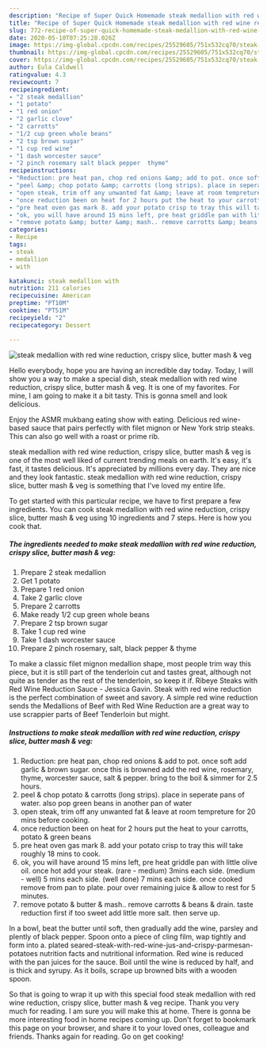 ```yaml
---
description: "Recipe of Super Quick Homemade steak medallion with red wine reduction, crispy slice, butter mash &amp;amp; veg"
title: "Recipe of Super Quick Homemade steak medallion with red wine reduction, crispy slice, butter mash &amp;amp; veg"
slug: 772-recipe-of-super-quick-homemade-steak-medallion-with-red-wine-reduction-crispy-slice-butter-mash-and-amp-veg
date: 2020-05-10T07:25:28.026Z
image: https://img-global.cpcdn.com/recipes/25529605/751x532cq70/steak-medallion-with-red-wine-reduction-crispy-slice-butter-mash-veg-recipe-main-photo.jpg
thumbnail: https://img-global.cpcdn.com/recipes/25529605/751x532cq70/steak-medallion-with-red-wine-reduction-crispy-slice-butter-mash-veg-recipe-main-photo.jpg
cover: https://img-global.cpcdn.com/recipes/25529605/751x532cq70/steak-medallion-with-red-wine-reduction-crispy-slice-butter-mash-veg-recipe-main-photo.jpg
author: Eula Caldwell
ratingvalue: 4.3
reviewcount: 7
recipeingredient:
- "2 steak medallion"
- "1 potato"
- "1 red onion"
- "2 garlic clove"
- "2 carrotts"
- "1/2 cup green whole beans"
- "2 tsp brown sugar"
- "1 cup red wine"
- "1 dash worcester sauce"
- "2 pinch rosemary salt black pepper  thyme"
recipeinstructions:
- "Reduction: pre heat pan, chop red onions &amp; add to pot. once soft add garlic &amp; brown sugar. once this is browned add the red wine, rosemary, thyme, worcester sauce, salt &amp; pepper. bring to the boil &amp; simmer for 2.5 hours."
- "peel &amp; chop potato &amp; carrotts (long strips). place in seperate pans of water. also pop green beans in another pan of water"
- "open steak, trim off any unwanted fat &amp; leave at room tempreture for 20 mins before cooking."
- "once reduction been on heat for 2 hours put the heat to your carrotts, potato &amp; green beans"
- "pre heat oven gas mark 8. add your potato crisp to tray this will take roughly 18 mins to cook."
- "ok, you will have around 15 mins left, pre heat griddle pan with little olive oil. once hot add your steak. (rare - medium) 3mins each side. (medium - well) 5 mins each side. (well done) 7 mins each side. once cooked remove from pan to plate. pour over remaining juice &amp; allow to rest for 5 minutes."
- "remove potato &amp; butter &amp; mash.. remove carrotts &amp; beans &amp; drain. taste reduction first if too sweet add little more salt. then serve up."
categories:
- Recipe
tags:
- steak
- medallion
- with

katakunci: steak medallion with 
nutrition: 211 calories
recipecuisine: American
preptime: "PT10M"
cooktime: "PT51M"
recipeyield: "2"
recipecategory: Dessert

---
```



![steak medallion with red wine reduction, crispy slice, butter mash &amp; veg](https://img-global.cpcdn.com/recipes/25529605/751x532cq70/steak-medallion-with-red-wine-reduction-crispy-slice-butter-mash-veg-recipe-main-photo.jpg)

Hello everybody, hope you are having an incredible day today. Today, I will show you a way to make a special dish, steak medallion with red wine reduction, crispy slice, butter mash &amp; veg. It is one of my favorites. For mine, I am going to make it a bit tasty. This is gonna smell and look delicious.

Enjoy the ASMR mukbang eating show with eating. Delicious red wine-based sauce that pairs perfectly with filet mignon or New York strip steaks. This can also go well with a roast or prime rib.

steak medallion with red wine reduction, crispy slice, butter mash &amp; veg is one of the most well liked of current trending meals on earth. It's easy, it's fast, it tastes delicious. It's appreciated by millions every day. They are nice and they look fantastic. steak medallion with red wine reduction, crispy slice, butter mash &amp; veg is something that I've loved my entire life.


To get started with this particular recipe, we have to first prepare a few ingredients. You can cook steak medallion with red wine reduction, crispy slice, butter mash &amp; veg using 10 ingredients and 7 steps. Here is how you cook that.

<!--inarticleads1-->

##### The ingredients needed to make steak medallion with red wine reduction, crispy slice, butter mash &amp; veg:

1. Prepare 2 steak medallion
1. Get 1 potato
1. Prepare 1 red onion
1. Take 2 garlic clove
1. Prepare 2 carrotts
1. Make ready 1/2 cup green whole beans
1. Prepare 2 tsp brown sugar
1. Take 1 cup red wine
1. Take 1 dash worcester sauce
1. Prepare 2 pinch rosemary, salt, black pepper &amp; thyme


To make a classic filet mignon medallion shape, most people trim way this piece, but it is still part of the tenderloin cut and tastes great, although not quite as tender as the rest of the tenderloin, so keep it if. Ribeye Steaks with Red Wine Reduction Sauce - Jessica Gavin. Steak with red wine reduction is the perfect combination of sweet and savory. A simple red wine reduction sends the Medallions of Beef with Red Wine Reduction are a great way to use scrappier parts of Beef Tenderloin but might. 

<!--inarticleads2-->

##### Instructions to make steak medallion with red wine reduction, crispy slice, butter mash &amp; veg:

1. Reduction: pre heat pan, chop red onions &amp; add to pot. once soft add garlic &amp; brown sugar. once this is browned add the red wine, rosemary, thyme, worcester sauce, salt &amp; pepper. bring to the boil &amp; simmer for 2.5 hours.
1. peel &amp; chop potato &amp; carrotts (long strips). place in seperate pans of water. also pop green beans in another pan of water
1. open steak, trim off any unwanted fat &amp; leave at room tempreture for 20 mins before cooking.
1. once reduction been on heat for 2 hours put the heat to your carrotts, potato &amp; green beans
1. pre heat oven gas mark 8. add your potato crisp to tray this will take roughly 18 mins to cook.
1. ok, you will have around 15 mins left, pre heat griddle pan with little olive oil. once hot add your steak. (rare - medium) 3mins each side. (medium - well) 5 mins each side. (well done) 7 mins each side. once cooked remove from pan to plate. pour over remaining juice &amp; allow to rest for 5 minutes.
1. remove potato &amp; butter &amp; mash.. remove carrotts &amp; beans &amp; drain. taste reduction first if too sweet add little more salt. then serve up.


In a bowl, beat the butter until soft, then gradually add the wine, parsley and plently of black pepper. Spoon onto a piece of cling film, wap tightly and form into a. plated seared-steak-with-red-wine-jus-and-crispy-parmesan-potatoes nutrition facts and nutritional information. Red wine is reduced with the pan juices for the sauce. Boil until the wine is reduced by half, and is thick and syrupy. As it boils, scrape up browned bits with a wooden spoon. 

So that is going to wrap it up with this special food steak medallion with red wine reduction, crispy slice, butter mash &amp; veg recipe. Thank you very much for reading. I am sure you will make this at home. There is gonna be more interesting food in home recipes coming up. Don't forget to bookmark this page on your browser, and share it to your loved ones, colleague and friends. Thanks again for reading. Go on get cooking!
